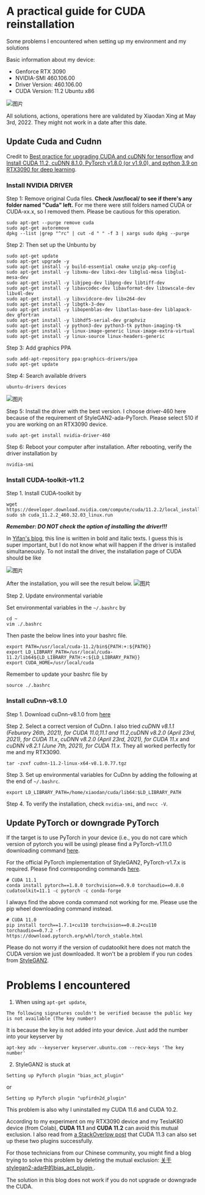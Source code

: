# A practical guide for CUDA reinstallation
Some problems I encountered when setting up my environment and my solutions

Basic information about my device: 
* Genforce RTX 3090 
* NVIDIA-SMI 460.106.00  
* Driver Version: 460.106.00   
* CUDA Version: 11.2  Ubuntu x86

![图片](https://user-images.githubusercontent.com/30890745/166502799-6de7cb43-cab1-4638-b224-08be32758f8f.png)

All solutions, actions, operations here are validated by Xiaodan Xing at May 3rd, 2022. They might not work in a date after this date. 


## Update Cuda and Cudnn
Credit to [Best practice for upgrading CUDA and cuDNN for tensorflow](https://stackoverflow.com/questions/50213021/best-practice-for-upgrading-cuda-and-cudnn-for-tensorflow) and [Install CUDA 11.2, cuDNN 8.1.0, PyTorch v1.8.0 (or v1.9.0), and python 3.9 on RTX3090 for deep learning](https://medium.com/analytics-vidhya/install-cuda-11-2-cudnn-8-1-0-and-python-3-9-on-rtx3090-for-deep-learning-fcf96c95f7a1).

### Install NVIDIA DRIVER

Step 1: Remove original Cuda files. **Check /usr/local/ to see if there's any folder named "Cuda" left.** For me there were still folders named CUDA or CUDA-xx.x, so I removed them. Please be cautious for this operation. 

```
sudo apt-get --purge remove cuda
sudo apt-get autoremove
dpkg --list |grep "^rc" | cut -d " " -f 3 | xargs sudo dpkg --purge
```

Step 2: Then set up the Unbuntu by

```
sudo apt-get update
sudo apt-get upgrade -y
sudo apt-get install -y build-essential cmake unzip pkg-config
sudo apt-get install -y libxmu-dev libxi-dev libglu1-mesa libglu1-mesa-dev
sudo apt-get install -y libjpeg-dev libpng-dev libtiff-dev
sudo apt-get install -y libavcodec-dev libavformat-dev libswscale-dev libv4l-dev
sudo apt-get install -y libxvidcore-dev libx264-dev
sudo apt-get install -y libgtk-3-dev
sudo apt-get install -y libopenblas-dev libatlas-base-dev liblapack-dev gfortran
sudo apt-get install -y libhdf5-serial-dev graphviz
sudo apt-get install -y python3-dev python3-tk python-imaging-tk
sudo apt-get install -y linux-image-generic linux-image-extra-virtual
sudo apt-get install -y linux-source linux-headers-generic
```

Step 3: Add graphics PPA
```
sudo add-apt-repository ppa:graphics-drivers/ppa
sudo apt-get update
```

Step 4: Search available drivers
```
ubuntu-drivers devices
```
![图片](https://user-images.githubusercontent.com/30890745/166504728-1a30e940-f5b3-49cc-a7e6-7510e3743943.png)


Step 5: Install the driver with the best version. I choose driver-460 here because of the requirement of StyleGAN2-ada-PyTorch. Please select 510 if you are working on an RTX3090 device.
```
sudo apt-get install nvidia-driver-460
```

Step 6: Reboot your computer after installation. After rebooting, verify the driver installation by

```
nvidia-smi
```


### Install CUDA-toolkit-v11.2
Step 1. Install CUDA-toolkit by

```
wget https://developer.download.nvidia.com/compute/cuda/11.2.2/local_installers/cuda_11.2.2_460.32.03_linux.run
sudo sh cuda_11.2.2_460.32.03_linux.run
```

***Remember: DO NOT check the option of installing the driver!!!***

In [Yifan's blog](https://medium.com/analytics-vidhya/install-cuda-11-2-cudnn-8-1-0-and-python-3-9-on-rtx3090-for-deep-learning-fcf96c95f7a1), this line is written in bold and italic texts. I guess this is super important, but I do not know what will happen if the driver is installed simultaneously. To not install the driver, the installation page of CUDA should be like

![图片](https://user-images.githubusercontent.com/30890745/166521580-5262001d-ca62-4ad1-ba48-772688e53cfa.png)

After the installation, you will see the result below.
![图片](https://user-images.githubusercontent.com/30890745/166521626-06dd5009-dc95-475c-a152-cc2832460ede.png)

Step 2. Update environmental variable

Set environmental variables in the `~/.bashrc` by

```
cd ~
vim ./.bashrc
```

Then paste the below lines into your bashrc file. 
```
export PATH=/usr/local/cuda-11.2/bin${PATH:+:${PATH}}
export LD_LIBRARY_PATH=/usr/local/cuda-11.2/lib64${LD_LIBRARY_PATH:+:${LD_LIBRARY_PATH}}
export CUDA_HOME=/usr/local/cuda
```
Remember to update your bashrc file by
```
source ./.bashrc
```

### Install cuDnn-v8.1.0

Step 1. Download cuDnn-v8.1.0 from [here](https://developer.nvidia.com/rdp/cudnn-archive)

Step 2. Select a correct version of CuDnn. I also tried *cuDNN v8.1.1 (Feburary 26th, 2021), for CUDA 11.0,11.1 and 11.2*,*cuDNN v8.2.0 (April 23rd, 2021), for CUDA 11.x*, *cuDNN v8.2.0 (April 23rd, 2021), for CUDA 11.x* and *cuDNN v8.2.1 (June 7th, 2021), for CUDA 11.x*. They all worked perfectly for me and my RTX3090.

```
tar -zvxf cudnn-11.2-linux-x64-v8.1.0.77.tgz
```

Step 3. Set up environmental variables for CuDnn by adding the following at the end of `~/.bashrc`.

```
export LD_LIBRARY_PATH=/home/xiaodan/cuda/lib64:$LD_LIBRARY_PATH
```

Step 4. To verify the installation, check `nvidia-smi`, and `nvcc -V`.

## Update PyTorch or downgrade PyTorch
If the target is to use PyTorch in your device (i.e., you do not care which version of pytorch you will be using) please find a PyTorch-v1.11.0 downloading command [here](https://pytorch.org/get-started/locally/).

For the official PyTorch implementation of StyleGAN2, PyTorch-v1.7.x is required. Please find corresponding commands [here](https://pytorch.org/get-started/previous-versions/). 

```
# CUDA 11.1
conda install pytorch==1.8.0 torchvision==0.9.0 torchaudio==0.8.0 cudatoolkit=11.1 -c pytorch -c conda-forge
```

I always find the above conda command not working for me. Please use the pip wheel downloading command instead.

```
# CUDA 11.0
pip install torch==1.7.1+cu110 torchvision==0.8.2+cu110 torchaudio==0.7.2 -f https://download.pytorch.org/whl/torch_stable.html
```
Please do not worry if the version of cudatoolkit here does not match the CUDA version we just downloaded. It won't be a problem if you run codes from [StyleGAN2](https://github.com/NVlabs/stylegan2-ada-pytorch).




# Problems I encountered

1. When using `apt-get update`, 
```
The following signatures couldn't be verified because the public key is not available (The key number)
```
It is because the key is not added into your device. Just add the number into your keyserver by 
```
apt-key adv --keyserver keyserver.ubuntu.com --recv-keys 'The key number'
```

2. StyleGAN2 is stuck at
```
Setting up PyTorch plugin "bias_act_plugin"
```
or 
```
Setting up PyTorch plugin "upfirdn2d_plugin"
```

This problem is also why I uninstalled my CUDA 11.6 and CUDA 10.2. 

According to my experiment on my RTX3090 device and my TeslaK80 device (from Colab), **CUDA 11.1** and **CUDA 11.2** can avoid this mutual exclusion. I also read from [a StackOverlow post](https://stackoverflow.com/questions/70858681/stylegan2-ada-pytorch-environment) that CUDA 11.3 can also set up these two plugins successfully. 


For those technicians from our Chinese community, you might find a blog trying to solve this problem by deleting the mutual exclusion: [
关于stylegan2-ada中的bias_act_plugin
](https://blog.csdn.net/weixin_44180836/article/details/119615131). 

The solution in this blog does not work if you do not upgrade or downgrade the CUDA. 









